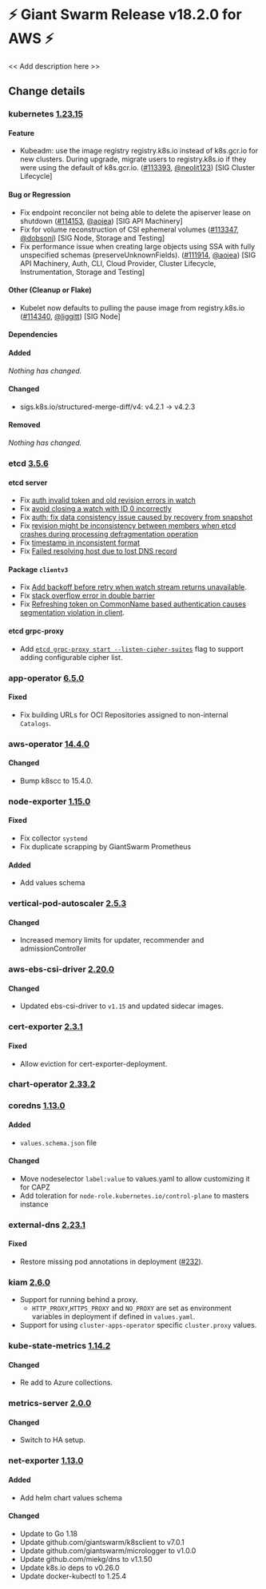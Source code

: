 # :zap: Giant Swarm Release v18.2.0 for AWS :zap:

<< Add description here >>

## Change details


### kubernetes [1.23.15](https://github.com/kubernetes/kubernetes/releases/tag/v1.23.15)

#### Feature
- Kubeadm: use the image registry registry.k8s.io instead of k8s.gcr.io for new clusters. During upgrade, migrate users to registry.k8s.io if they were using the default of k8s.gcr.io. ([#113393](https://github.com/kubernetes/kubernetes/pull/113393), [@neolit123](https://github.com/neolit123)) [SIG Cluster Lifecycle]
#### Bug or Regression
- Fix endpoint reconciler not being able to delete the apiserver lease on shutdown ([#114153](https://github.com/kubernetes/kubernetes/pull/114153), [@aojea](https://github.com/aojea)) [SIG API Machinery]
- Fix for volume reconstruction of CSI ephemeral volumes ([#113347](https://github.com/kubernetes/kubernetes/pull/113347), [@dobsonj](https://github.com/dobsonj)) [SIG Node, Storage and Testing]
- Fix performance issue when creating large objects using SSA with fully unspecified schemas (preserveUnknownFields). ([#111914](https://github.com/kubernetes/kubernetes/pull/111914), [@aojea](https://github.com/aojea)) [SIG API Machinery, Auth, CLI, Cloud Provider, Cluster Lifecycle, Instrumentation, Storage and Testing]
#### Other (Cleanup or Flake)
- Kubelet now defaults to pulling the pause image from registry.k8s.io ([#114340](https://github.com/kubernetes/kubernetes/pull/114340), [@liggitt](https://github.com/liggitt)) [SIG Node]
#### Dependencies
#### Added
_Nothing has changed._
#### Changed
- sigs.k8s.io/structured-merge-diff/v4: v4.2.1 → v4.2.3
#### Removed
_Nothing has changed._



### etcd [3.5.6](https://github.com/etcd-io/etcd/releases/tag/v3.5.6)

#### etcd server
- Fix [auth invalid token and old revision errors in watch](https://github.com/etcd-io/etcd/pull/14547)
- Fix [avoid closing a watch with ID 0 incorrectly](https://github.com/etcd-io/etcd/pull/14563)
- Fix [auth: fix data consistency issue caused by recovery from snapshot](https://github.com/etcd-io/etcd/pull/14648)
- Fix [revision might be inconsistency between members when etcd crashes during processing defragmentation operation](https://github.com/etcd-io/etcd/pull/14733)
- Fix [timestamp in inconsistent format](https://github.com/etcd-io/etcd/pull/14799)
- Fix [Failed resolving host due to lost DNS record](https://github.com/etcd-io/etcd/pull/14573)
#### Package `clientv3`
- Fix [Add backoff before retry when watch stream returns unavailable](https://github.com/etcd-io/etcd/pull/14582).
- Fix [stack overflow error in double barrier](https://github.com/etcd-io/etcd/pull/14658)
- Fix [Refreshing token on CommonName based authentication causes segmentation violation in client](https://github.com/etcd-io/etcd/pull/14790).
#### etcd grpc-proxy
- Add [`etcd grpc-proxy start --listen-cipher-suites`](https://github.com/etcd-io/etcd/pull/14500) flag to support adding configurable cipher list.



### app-operator [6.5.0](https://github.com/giantswarm/app-operator/releases/tag/v6.5.0)

#### Fixed
- Fix building URLs for OCI Repositories assigned to non-internal `Catalogs`.



### aws-operator [14.4.0](https://github.com/giantswarm/aws-operator/releases/tag/v14.4.0)

#### Changed
- Bump k8scc to 15.4.0.



### node-exporter [1.15.0](https://github.com/giantswarm/node-exporter-app/releases/tag/v1.15.0)

#### Fixed
- Fix collector `systemd`
- Fix duplicate scrapping by GiantSwarm Prometheus
#### Added
- Add values schema



### vertical-pod-autoscaler [2.5.3](https://github.com/giantswarm/vertical-pod-autoscaler-app/releases/tag/v2.5.3)

#### Changed
- Increased memory limits for updater, recommender and admissionController



### aws-ebs-csi-driver [2.20.0](https://github.com/giantswarm/aws-ebs-csi-driver-app/releases/tag/v2.20.0)

#### Changed
- Updated ebs-csi-driver to `v1.15` and updated sidecar images.



### cert-exporter [2.3.1](https://github.com/giantswarm/cert-exporter/releases/tag/v2.3.1)

#### Fixed
- Allow eviction for cert-exporter-deployment.



### chart-operator [2.33.2](https://github.com/giantswarm/chart-operator/releases/tag/v2.33.2)




### coredns [1.13.0](https://github.com/giantswarm/coredns-app/releases/tag/v1.13.0)

#### Added
- `values.schema.json` file
#### Changed
- Move nodeselector `label:value` to values.yaml to allow customizing it for CAPZ
- Add toleration for `node-role.kubernetes.io/control-plane` to masters instance



### external-dns [2.23.1](https://github.com/giantswarm/external-dns-app/releases/tag/v2.23.1)

#### Fixed
- Restore missing pod annotations in deployment ([#232](https://github.com/giantswarm/external-dns-app/pull/232)).



### kiam [2.6.0](https://github.com/giantswarm/kiam-app/releases/tag/v2.6.0)

- Support for running behind a proxy.
  - `HTTP_PROXY`,`HTTPS_PROXY` and `NO_PROXY` are set as environment variables in deployment if defined in `values.yaml`.
- Support for using `cluster-apps-operator` specific `cluster.proxy` values.



### kube-state-metrics [1.14.2](https://github.com/giantswarm/kube-state-metrics-app/releases/tag/v1.14.2)

#### Changed
- Re add to Azure collections.



### metrics-server [2.0.0](https://github.com/giantswarm/metrics-server-app/releases/tag/v2.0.0)

#### Changed
- Switch to HA setup.



### net-exporter [1.13.0](https://github.com/giantswarm/net-exporter/releases/tag/v1.13.0)

#### Added
- Add helm chart values schema
#### Changed
- Update to Go 1.18
- Update github.com/giantswarm/k8sclient to v7.0.1
- Update github.com/giantswarm/micrologger to v1.0.0
- Update github.com/miekg/dns to v1.1.50
- Update k8s.io deps to v0.26.0
- Update docker-kubectl to 1.25.4



